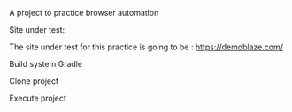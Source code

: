  A project to practice browser automation
 
 Site under test:
 
The site under test for this practice is going to be : https://demoblaze.com/

 
 Build system
 Gradle 
 
 
 Clone project
 
 Execute project
